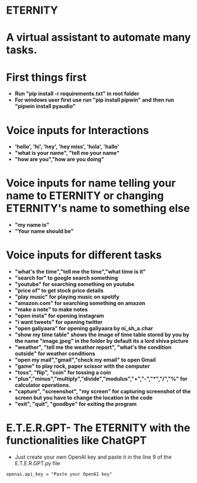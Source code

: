# ETERNITY
# A virtual assistant to automate many tasks.

# First things first
* **Run "pip install -r requirements.txt" in root folder**
* **For windows user first use run "pip install pipwin" and then run "pipwin install pyaudio"**

# Voice inputs for Interactions

* **'hello', 'hi', 'hey', 'hey miss', 'hola', 'hallo'**
* **"what is your name", "tell me your name"**
* **"how are you","how are you doing"**

# Voice inputs for name telling your name to ETERNITY or changing ETERNITY's name to something else

* **"my name is"**
* **"Your name should be"**

# Voice inputs for different tasks

* **"what's the time","tell me the time","what time is it"**
* **"search for" to google search something**
* **"youtube" for searching something on youtube**
* **"price of" to get stock price details**
* **"play music" for playing music on spotify**
* **"amazon.com" for searching something on amazon**
* **"make a note" to make notes**
* **"open insta" for opening instagram**
* **"i want tweets" for opening twitter**
* **"open galiyaara" for opening galiyaara by ni_sh_a.char**
* **"show my time table" shows the image of time table stored by you by the name "image.jpeg" in the folder by default its a lord shiva picture**
* **"weather", "tell me the weather report", "what's the condition outside" for weather conditions**
* **"open my mail","gmail","check my email" to open Gmail**
* **"game" to play rock, paper scissor with the computer**
* **"toss", "flip", "coin" for tossing a coin**
* **"plus","minus","multiply","divide","modulus","+","-","*","/","%" for calculator operations.**
* **"capture", "screenshot", "my screen" for capturing screenshot of the screen but you have to change the location in the code**
* **"exit", "quit", "goodbye" for exiting the program**
# E.T.E.R.GPT- The ETERNITY with the functionalities like ChatGPT 
* Just create your own OpenAI key and paste it in the line 9 of the E.T.E.R.GPT.py file 
```
openai.api_key = "Paste your OpenAI key"
```
